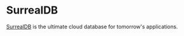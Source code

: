 # SurrealDB

[SurrealDB](https://surrealdb.com/) is the ultimate cloud database for tomorrow's applications.
